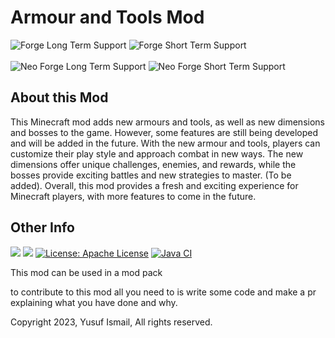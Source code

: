 # Armour and Tools Mod

![Forge Long Term Support](https://img.shields.io/badge/Forge_Long_Term_Support-1.20.1-green)
![Forge Short Term Support](https://img.shields.io/badge/Forge_Short_Term_Support-1.19.4-green)
<br>
<br>
![Neo Forge Long Term Support](https://img.shields.io/badge/Neo_Forge_Long_Term_Support-1.20.2-green)
![Neo Forge Short Term Support](https://img.shields.io/badge/Neo_Forge_Short_Term_Support-1.20.1-green)

## About this Mod

This Minecraft mod adds new armours and tools, as well as new dimensions and bosses to the game. However, some features are still being developed and will be added in the future. With the new armour and tools, players can customize their play style and approach combat in new ways. The new dimensions offer unique challenges, enemies, and rewards, while the bosses provide exciting battles and new strategies to master. (To be added). Overall, this mod provides a fresh and exciting experience for Minecraft players, with more features to come in the future.

## Other Info
[![](http://cf.way2muchnoise.eu/480779.svg)](https://www.curseforge.com/minecraft/mc-mods/armour-and-items-mod)
[![](http://cf.way2muchnoise.eu/versions/480779.svg)](https://www.curseforge.com/minecraft/mc-mods/armour-and-items-mod)
[![License: Apache License](https://img.shields.io/badge/License-Apache_License-blue.svg)](https://opensource.org/licenses/Apache-2.0)
[![Java CI](https://github.com/RealYusufIsmail-Mc-Mods/Armour-and-Tools-Mod/actions/workflows/gradle.yml/badge.svg)](https://github.com/RealYusufIsmail-Mc-Mods/Armour-and-Tools-Mod/actions/workflows/gradle.yml)

This mod can be used in a mod pack

to contribute to this mod all you need to is write some code and make a pr explaining what you have done and why.

Copyright 2023, Yusuf Ismail, All rights reserved.
